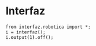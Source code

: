 # Interfaz

    from interfaz.robotica import *;   
    i = interfaz();   
    i.output(1).off();   